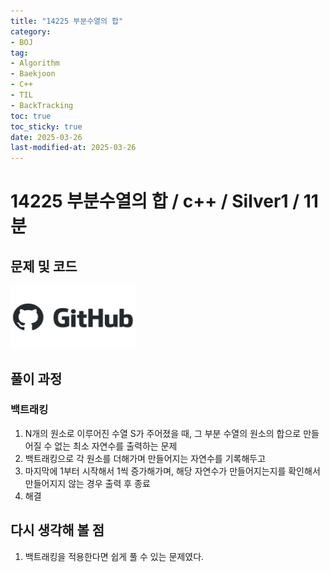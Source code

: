 ```yaml
---
title: "14225 부분수열의 합"
category:
- BOJ
tag:
- Algorithm
- Baekjoon
- C++
- TIL
- BackTracking
toc: true
toc_sticky: true
date: 2025-03-26
last-modified-at: 2025-03-26
---
```


#   14225 부분수열의 합 / c++ / Silver1 / 11분

## 문제 및 코드   
[<img src="https://github.com/Sho1007/sho1007.github.io/blob/main/assets/images/github-logo-vector.png?raw=true" width="200" height="100"/>](https://github.com/Sho1007/Algorithm/tree/main/%EB%B0%B1%EC%A4%80/Silver/14225.%E2%80%85%EB%B6%80%EB%B6%84%EC%88%98%EC%97%B4%EC%9D%98%E2%80%85%ED%95%A9)

## 풀이 과정
### 백트래킹
1. N개의 원소로 이루어진 수열 S가 주어졌을 때, 그 부분 수열의 원소의 합으로 만들어질 수 없는 최소 자연수를 출력하는 문제
2. 백트래킹으로 각 원소를 더해가며 만들어지는 자연수를 기록해두고
3. 마지막에 1부터 시작해서 1씩 증가해가며, 해당 자연수가 만들어지는지를 확인해서 만들어지지 않는 경우 출력 후 종료
4. 해결

## 다시 생각해 볼 점
1. 백트래킹을 적용한다면 쉽게 풀 수 있는 문제였다.